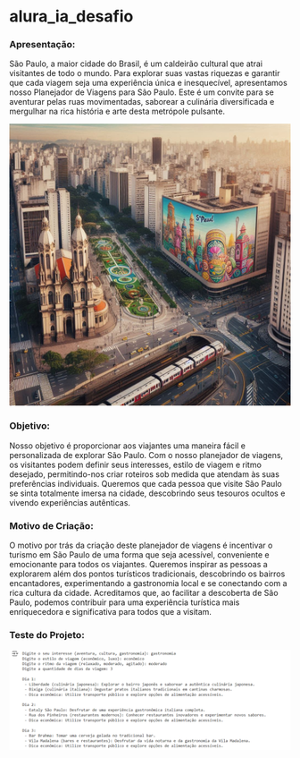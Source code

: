 # alura_ia_desafio
### Apresentação:

São Paulo, a maior cidade do Brasil, é um caldeirão cultural que atrai visitantes de todo o mundo. Para explorar suas vastas riquezas e garantir que cada viagem seja uma experiência única e inesquecível, apresentamos nosso Planejador de Viagens para São Paulo. Este é um convite para se aventurar pelas ruas movimentadas, saborear a culinária diversificada e mergulhar na rica história e arte desta metrópole pulsante.

![sao_paulo_image](https://github.com/aynarodrigues/alura_ia_desafio/blob/main/alura%20imagem.jpg)
### Objetivo:

Nosso objetivo é proporcionar aos viajantes uma maneira fácil e personalizada de explorar São Paulo. Com o nosso planejador de viagens, os visitantes podem definir seus interesses, estilo de viagem e ritmo desejado, permitindo-nos criar roteiros sob medida que atendam às suas preferências individuais. Queremos que cada pessoa que visite São Paulo se sinta totalmente imersa na cidade, descobrindo seus tesouros ocultos e vivendo experiências autênticas.

### Motivo de Criação:

O motivo por trás da criação deste planejador de viagens é incentivar o turismo em São Paulo de uma forma que seja acessível, conveniente e emocionante para todos os viajantes. Queremos inspirar as pessoas a explorarem além dos pontos turísticos tradicionais, descobrindo os bairros encantadores, experimentando a gastronomia local e se conectando com a rica cultura da cidade. Acreditamos que, ao facilitar a descoberta de São Paulo, podemos contribuir para uma experiência turística mais enriquecedora e significativa para todos que a visitam.

### Teste do Projeto:
![teste_image](https://github.com/aynarodrigues/alura_ia_desafio/blob/main/Teste-IA.png)
